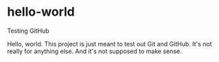 hello-world
===========

Testing GitHub

Hello, world. This project is just meant to test out Git and GitHub. It's not really for anything else. And it's not supposed to make sense. 

